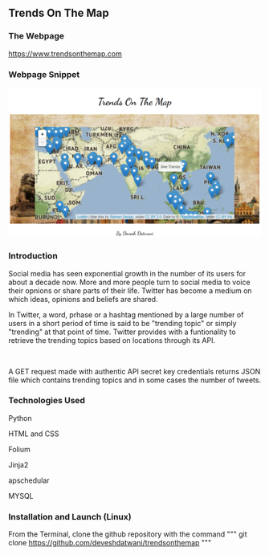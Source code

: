 ## Trends On The Map

### The Webpage
https://www.trendsonthemap.com

### Webpage Snippet

![](https://github.com/deveshdatwani/trendsonthemap/blob/master/trends.PNG) 

### Introduction

Social media has seen exponential growth in the number of its users for about a decade now. More and more people turn to social media to voice their opnions or share parts of their life. Twitter has become a medium on which ideas, opinions and beliefs are shared.

In Twitter, a word, prhase or a hashtag mentioned by a large number of users in a short period of time is said to be "trending topic" or simply "trending" at that point of time. Twitter provides with a funtionality to retrieve the trending topics based on locations through its API.

![]()

A GET request made with authentic API secret key credentials returns JSON file which contains trending topics and in some cases the number of tweets.

### Technologies Used
Python

HTML and CSS

Folium

Jinja2

apschedular

MYSQL


### Installation and Launch (Linux)

From the Terminal, clone the github repository with the command
"""
git clone https://github.com/deveshdatwani/trendsonthemap
"""

